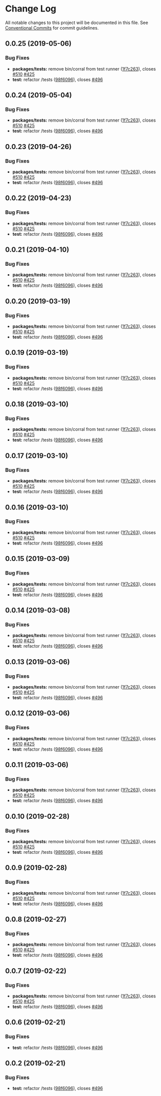 # Change Log

All notable changes to this project will be documented in this file.
See [Conventional Commits](https://conventionalcommits.org) for commit guidelines.

## 0.0.25 (2019-05-06)


### Bug Fixes

* **packages/tests:** remove bin/corral from test runner ([1f7c263](https://github.com/starpit/kui/commit/1f7c263)), closes [#510](https://github.com/starpit/kui/issues/510) [#425](https://github.com/starpit/kui/issues/425)
* **test:** refactor /tests ([98f6096](https://github.com/starpit/kui/commit/98f6096)), closes [#496](https://github.com/starpit/kui/issues/496)





## 0.0.24 (2019-05-04)


### Bug Fixes

* **packages/tests:** remove bin/corral from test runner ([1f7c263](https://github.com/starpit/kui/commit/1f7c263)), closes [#510](https://github.com/starpit/kui/issues/510) [#425](https://github.com/starpit/kui/issues/425)
* **test:** refactor /tests ([98f6096](https://github.com/starpit/kui/commit/98f6096)), closes [#496](https://github.com/starpit/kui/issues/496)





## 0.0.23 (2019-04-26)


### Bug Fixes

* **packages/tests:** remove bin/corral from test runner ([1f7c263](https://github.com/starpit/kui/commit/1f7c263)), closes [#510](https://github.com/starpit/kui/issues/510) [#425](https://github.com/starpit/kui/issues/425)
* **test:** refactor /tests ([98f6096](https://github.com/starpit/kui/commit/98f6096)), closes [#496](https://github.com/starpit/kui/issues/496)





## 0.0.22 (2019-04-23)


### Bug Fixes

* **packages/tests:** remove bin/corral from test runner ([1f7c263](https://github.com/starpit/kui/commit/1f7c263)), closes [#510](https://github.com/starpit/kui/issues/510) [#425](https://github.com/starpit/kui/issues/425)
* **test:** refactor /tests ([98f6096](https://github.com/starpit/kui/commit/98f6096)), closes [#496](https://github.com/starpit/kui/issues/496)





## 0.0.21 (2019-04-10)


### Bug Fixes

* **packages/tests:** remove bin/corral from test runner ([1f7c263](https://github.com/starpit/kui/commit/1f7c263)), closes [#510](https://github.com/starpit/kui/issues/510) [#425](https://github.com/starpit/kui/issues/425)
* **test:** refactor /tests ([98f6096](https://github.com/starpit/kui/commit/98f6096)), closes [#496](https://github.com/starpit/kui/issues/496)





## 0.0.20 (2019-03-19)


### Bug Fixes

* **packages/tests:** remove bin/corral from test runner ([1f7c263](https://github.com/starpit/kui/commit/1f7c263)), closes [#510](https://github.com/starpit/kui/issues/510) [#425](https://github.com/starpit/kui/issues/425)
* **test:** refactor /tests ([98f6096](https://github.com/starpit/kui/commit/98f6096)), closes [#496](https://github.com/starpit/kui/issues/496)





## 0.0.19 (2019-03-19)


### Bug Fixes

* **packages/tests:** remove bin/corral from test runner ([1f7c263](https://github.com/starpit/kui/commit/1f7c263)), closes [#510](https://github.com/starpit/kui/issues/510) [#425](https://github.com/starpit/kui/issues/425)
* **test:** refactor /tests ([98f6096](https://github.com/starpit/kui/commit/98f6096)), closes [#496](https://github.com/starpit/kui/issues/496)





## 0.0.18 (2019-03-10)


### Bug Fixes

* **packages/tests:** remove bin/corral from test runner ([1f7c263](https://github.com/starpit/kui/commit/1f7c263)), closes [#510](https://github.com/starpit/kui/issues/510) [#425](https://github.com/starpit/kui/issues/425)
* **test:** refactor /tests ([98f6096](https://github.com/starpit/kui/commit/98f6096)), closes [#496](https://github.com/starpit/kui/issues/496)





## 0.0.17 (2019-03-10)


### Bug Fixes

* **packages/tests:** remove bin/corral from test runner ([1f7c263](https://github.com/starpit/kui/commit/1f7c263)), closes [#510](https://github.com/starpit/kui/issues/510) [#425](https://github.com/starpit/kui/issues/425)
* **test:** refactor /tests ([98f6096](https://github.com/starpit/kui/commit/98f6096)), closes [#496](https://github.com/starpit/kui/issues/496)





## 0.0.16 (2019-03-10)


### Bug Fixes

* **packages/tests:** remove bin/corral from test runner ([1f7c263](https://github.com/starpit/kui/commit/1f7c263)), closes [#510](https://github.com/starpit/kui/issues/510) [#425](https://github.com/starpit/kui/issues/425)
* **test:** refactor /tests ([98f6096](https://github.com/starpit/kui/commit/98f6096)), closes [#496](https://github.com/starpit/kui/issues/496)





## 0.0.15 (2019-03-09)


### Bug Fixes

* **packages/tests:** remove bin/corral from test runner ([1f7c263](https://github.com/starpit/kui/commit/1f7c263)), closes [#510](https://github.com/starpit/kui/issues/510) [#425](https://github.com/starpit/kui/issues/425)
* **test:** refactor /tests ([98f6096](https://github.com/starpit/kui/commit/98f6096)), closes [#496](https://github.com/starpit/kui/issues/496)





## 0.0.14 (2019-03-08)


### Bug Fixes

* **packages/tests:** remove bin/corral from test runner ([1f7c263](https://github.com/starpit/kui/commit/1f7c263)), closes [#510](https://github.com/starpit/kui/issues/510) [#425](https://github.com/starpit/kui/issues/425)
* **test:** refactor /tests ([98f6096](https://github.com/starpit/kui/commit/98f6096)), closes [#496](https://github.com/starpit/kui/issues/496)





## 0.0.13 (2019-03-06)


### Bug Fixes

* **packages/tests:** remove bin/corral from test runner ([1f7c263](https://github.com/starpit/kui/commit/1f7c263)), closes [#510](https://github.com/starpit/kui/issues/510) [#425](https://github.com/starpit/kui/issues/425)
* **test:** refactor /tests ([98f6096](https://github.com/starpit/kui/commit/98f6096)), closes [#496](https://github.com/starpit/kui/issues/496)





## 0.0.12 (2019-03-06)


### Bug Fixes

* **packages/tests:** remove bin/corral from test runner ([1f7c263](https://github.com/starpit/kui/commit/1f7c263)), closes [#510](https://github.com/starpit/kui/issues/510) [#425](https://github.com/starpit/kui/issues/425)
* **test:** refactor /tests ([98f6096](https://github.com/starpit/kui/commit/98f6096)), closes [#496](https://github.com/starpit/kui/issues/496)





## 0.0.11 (2019-03-06)


### Bug Fixes

* **packages/tests:** remove bin/corral from test runner ([1f7c263](https://github.com/starpit/kui/commit/1f7c263)), closes [#510](https://github.com/starpit/kui/issues/510) [#425](https://github.com/starpit/kui/issues/425)
* **test:** refactor /tests ([98f6096](https://github.com/starpit/kui/commit/98f6096)), closes [#496](https://github.com/starpit/kui/issues/496)





## 0.0.10 (2019-02-28)


### Bug Fixes

* **packages/tests:** remove bin/corral from test runner ([1f7c263](https://github.com/starpit/kui/commit/1f7c263)), closes [#510](https://github.com/starpit/kui/issues/510) [#425](https://github.com/starpit/kui/issues/425)
* **test:** refactor /tests ([98f6096](https://github.com/starpit/kui/commit/98f6096)), closes [#496](https://github.com/starpit/kui/issues/496)





## 0.0.9 (2019-02-28)


### Bug Fixes

* **packages/tests:** remove bin/corral from test runner ([1f7c263](https://github.com/starpit/kui/commit/1f7c263)), closes [#510](https://github.com/starpit/kui/issues/510) [#425](https://github.com/starpit/kui/issues/425)
* **test:** refactor /tests ([98f6096](https://github.com/starpit/kui/commit/98f6096)), closes [#496](https://github.com/starpit/kui/issues/496)





## 0.0.8 (2019-02-27)


### Bug Fixes

* **packages/tests:** remove bin/corral from test runner ([1f7c263](https://github.com/starpit/kui/commit/1f7c263)), closes [#510](https://github.com/starpit/kui/issues/510) [#425](https://github.com/starpit/kui/issues/425)
* **test:** refactor /tests ([98f6096](https://github.com/starpit/kui/commit/98f6096)), closes [#496](https://github.com/starpit/kui/issues/496)





## 0.0.7 (2019-02-22)


### Bug Fixes

* **packages/tests:** remove bin/corral from test runner ([1f7c263](https://github.com/starpit/kui/commit/1f7c263)), closes [#510](https://github.com/starpit/kui/issues/510) [#425](https://github.com/starpit/kui/issues/425)
* **test:** refactor /tests ([98f6096](https://github.com/starpit/kui/commit/98f6096)), closes [#496](https://github.com/starpit/kui/issues/496)





## 0.0.6 (2019-02-21)


### Bug Fixes

* **test:** refactor /tests ([98f6096](https://github.com/starpit/kui/commit/98f6096)), closes [#496](https://github.com/starpit/kui/issues/496)





## 0.0.2 (2019-02-21)


### Bug Fixes

* **test:** refactor /tests ([98f6096](https://github.com/starpit/kui/commit/98f6096)), closes [#496](https://github.com/starpit/kui/issues/496)
